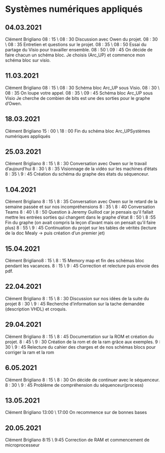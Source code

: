 # Systèmes numériques appliqués

## 04.03.2021

Clément Brigliano
08 : 15 \ 08 : 30 Discussion avec Owen du projet.
08 : 30 \ 08 : 35 Entretien et questions sur le projet.
08 : 35 \ 08 : 50 Essai du partage du Visio pour travailler
ensemble.
08 : 50 \ 09 : 45 On décide de faire chacun un schéma bloc.
Je choisis (Arc_UP) et commence mon
schéma bloc sur visio.

## 11.03.2021

Clément Brigliano
08 : 15 \ 08 : 30 Schéma bloc Arc_UP sous Visio.
08 : 30 \ 08 : 35 On loupe votre appel.
08 : 35 \ 09 : 45 Schéma bloc Arc_UP sous Visio
Je cherche de combien de bits est une des
sorties pour le graphe d’Owen.

## 18.03.2021

Clément Brigliano
15 : 00 \ 18 : 00 Fin du schéma bloc Arc_UPSystèmes numériques appliqués

## 25.03.2021

Clément Brigliano
8 : 15 \ 8 : 30 Conversation avec Owen sur le travail
d’aujourd’hui
8 : 30 \ 8 : 35 Visionnage de la vidéo sur les machines d’états
8 : 35 \ 9 : 45 Création du schéma du graphe des états du
séquenceur.

## 1.04.2021

Clément Brigliano
8 : 15 \ 8 : 35 Conversation avec Owen sur le retard de la
semaine passée et sur nos incompréhensions
8 : 35 \ 8 : 40 Conversation Teams
8 : 40 \ 8 : 50 Question à Jeremy Guillod car je pensais qu’il
fallait mettre les entrées sorties qui changent
dans le graphe d’état
8 : 50 \ 8 :55 Fin du graphe (on avait compris la leçon d’avant
mais on pensait qu’il faire plus)
8 : 55 \ 9 : 45 Continuation du projet sur les tables de vérités
(lecture de la doc Mealy -> puis création d’un
premier jet)

## 15.04.2021

Clément Brigliano8 : 15 \ 8 : 15 Memory map et fin des schémas bloc pendant
les vacances.
8 : 15 \ 9 : 45 Correction et relecture puis envoie des pdf.

## 22.04.2021

Clément Brigliano
8 : 15 \ 8 : 30 Discussion sur nos idées de la suite du projet
8 : 30 \ 9 : 45 Recherche d’information sur la tache demandée
(description VHDL) et croquis.

## 29.04.2021

Clément Brigliano
8 : 15 \ 8 : 45 Documentation sur la ROM et création du
projet.
8 : 45 \ 9 : 30 Création de la rom et de la ram grâce aux
exemples.
9 : 30 \ 9 : 45 Relecture du cahier des charges et de nos
schémas blocs pour corriger la ram et la rom

## 6.05.2021

Clément Brigliano
8 : 15 \ 8 : 30 On décide de continuer avec le séquenceur.
8 : 30 \ 9 : 45 Problème de compréhension du
séquenceur(process)

## 13.05.2021

Clément Brigliano
13:00 \ 17:00 On recommence sur de bonnes bases

## 20.05.2021

Clément Brigliano
8:15 \ 9:45 Correction de RAM et commencement de microprocesseur
